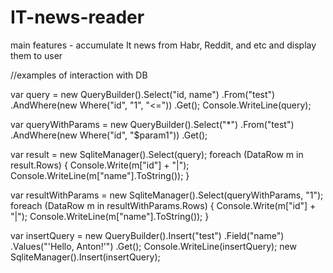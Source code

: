 # IT-news-reader

main features - accumulate It news from Habr, Reddit, and etc and display them to user

//examples of interaction with DB

var query = new QueryBuilder().Select("id, name")
    .From("test")
    .AndWhere(new Where("id", "1", "<="))
    .Get();
Console.WriteLine(query);

var queryWithParams = new QueryBuilder().Select("*")
    .From("test")
    .AndWhere(new Where("id", "$param1"))
    .Get();

var result = new SqliteManager().Select(query);
foreach (DataRow m in result.Rows)
{
    Console.Write(m["id"] + "|");
    Console.WriteLine(m["name"].ToString());
}

var resultWithParams = new SqliteManager().Select(queryWithParams, "1");
foreach (DataRow m in resultWithParams.Rows)
{
    Console.Write(m["id"] + "|");
    Console.WriteLine(m["name"].ToString());
}

var insertQuery = new QueryBuilder().Insert("test")
    .Field("name")
    .Values("'Hello, Anton!'")
    .Get();
Console.WriteLine(insertQuery);
new SqliteManager().Insert(insertQuery);
